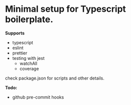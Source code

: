 # Minimal setup for Typescript boilerplate.

**Supports**
- typescript
- eslint
- prettier
- testing with jest
  - watchAll
  - coverage

check package.json for scripts and other details.

**Todo:**
- github pre-commit hooks
